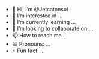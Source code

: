 - 👋 Hi, I’m @Jetcatonsol
- 👀 I’m interested in ...
- 🌱 I’m currently learning ...
- 💞️ I’m looking to collaborate on ...
- 📫 How to reach me ...
- 😄 Pronouns: ...
- ⚡ Fun fact: ...

<!---
Jetcatonsol/Jetcatonsol is a ✨ special ✨ repository because its `README.md` (this file) appears on your GitHub profile.
You can click the Preview link to take a look at your changes.
--->
